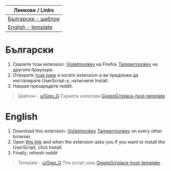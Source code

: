 |Линкове / Links|
|--|
|[Български - шаблон](#български)|
|[English - template](#english)|
# Български
1. Свалете този extension: [Violetmonkey](https://addons.mozilla.org/en-US/firefox/addon/violentmonkey/) на Firefox [Tampermonkey](https://chrome.google.com/webstore/detail/tampermonkey/dhdgffkkebhmkfjojejmpbldmpobfkfo?hl=en) на другите браузъри.
2. Отворете [този линк](https://github.com/GiggioG/rplace-2023-bulgaria/raw/main/template-script.user.js) и когато extension-а ви
предложи да инсталирате UserScript-а, натиснете Install.
3. Накрая презаредете reddit.
> Шаблон - [u/Gigo_G](https://reddit.com/u/Gigo_G)
> Скрипта използва [GiggioG/rplace-host-template](https://github.com/GiggioG/rplace-host-template).
# English
1. Download this extension: [Violetmonkey](https://addons.mozilla.org/en-US/firefox/addon/violentmonkey/) [Tampermonkey](https://chrome.google.com/webstore/detail/tampermonkey/dhdgffkkebhmkfjojejmpbldmpobfkfo?hl=en) on every other browser.
2. Open [this link](https://github.com/GiggioG/rplace-2023-bulgaria/raw/main/template-script.user.js) and when the extension asks
you if you want to install the UserScript, click Install.
6. Finally, refresh reddit
> Template - [u/Gigo_G](https://reddit.com/u/Gigo_G)
> The script uses [GiggioG/rplace-host-template](https://github.com/GiggioG/rplace-host-template).
